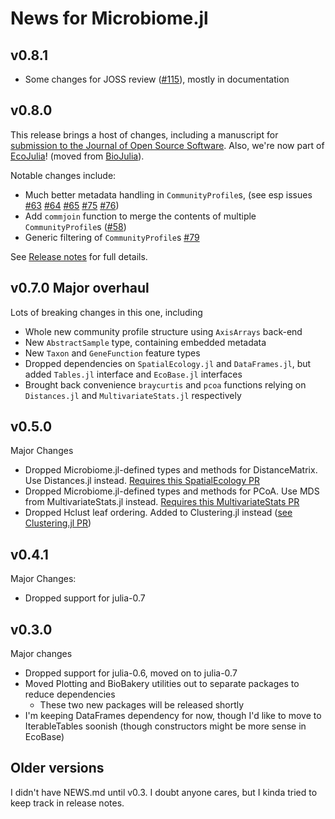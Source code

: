 # News for Microbiome.jl

## v0.8.1

- Some changes for JOSS review ([#115](https://github.com/EcoJulia/Microbiome.jl/pull/115)),
  mostly in documentation
## v0.8.0

This release brings a host of changes,
including a manuscript for [submission to the Journal of Open Source Software](https://github.com/openjournals/joss-reviews/issues/3876).
Also, we're now part of [EcoJulia](http://github.com/EcoJulia)! (moved from [BioJulia](http://github.com/BioJulia)).

Notable changes include:

- Much better metadata handling in `CommunityProfile`s, (see esp issues [#63](https://github.com/EcoJulia/Microbiome.jl/issues/63) [#64](https://github.com/EcoJulia/Microbiome.jl/issues/64) [#65](https://github.com/EcoJulia/Microbiome.jl/issues/65) [#75](https://github.com/EcoJulia/Microbiome.jl/issues/75) [#76](https://github.com/EcoJulia/Microbiome.jl/issues/76))
- Add `commjoin` function to merge the contents of multiple `CommunityProfile`s ([#58](https://github.com/EcoJulia/Microbiome.jl/pull/58))
- Generic filtering of `CommunityProfile`s [#79](https://github.com/EcoJulia/Microbiome.jl/pull/79)

See [Release notes](https://github.com/EcoJulia/Microbiome.jl/releases/tag/v0.8.0) for full details.

## v0.7.0 Major overhaul

Lots of breaking changes in this one, including

- Whole new community profile structure using `AxisArrays` back-end
- New `AbstractSample` type, containing embedded metadata
- New `Taxon` and `GeneFunction` feature types
- Dropped dependencies on `SpatialEcology.jl` and `DataFrames.jl`,
  but added `Tables.jl` interface and `EcoBase.jl` interfaces
- Brought back convenience `braycurtis` and `pcoa` functions relying on
  `Distances.jl` and `MultivariateStats.jl` respectively

## v0.5.0

Major Changes

- Dropped Microbiome.jl-defined types and methods for DistanceMatrix. Use Distances.jl instead.
  [Requires this SpatialEcology PR](https://github.com/EcoJulia/SpatialEcology.jl/pull/36)
- Dropped Microbiome.jl-defined types and methods for PCoA. Use MDS from MultivariateStats.jl instead. [Requires this MultivariateStats PR](https://github.com/JuliaStats/MultivariateStats.jl/pull/85)
- Dropped Hclust leaf ordering. Added to Clustering.jl instead ([see Clustering.jl PR](https://github.com/JuliaStats/Clustering.jl/pull/170))

## v0.4.1

Major Changes:

- Dropped support for julia-0.7

## v0.3.0

Major changes

- Dropped support for julia-0.6, moved on to julia-0.7
- Moved Plotting and BioBakery utilities out to separate packages to reduce dependencies
  - These two new packages will be released shortly
- I'm keeping DataFrames dependency for now, though I'd like to move to IterableTables soonish (though constructors might be more sense in EcoBase)

## Older versions

I didn't have NEWS.md until v0.3. I doubt anyone cares, but I kinda tried to
keep track in release notes.
